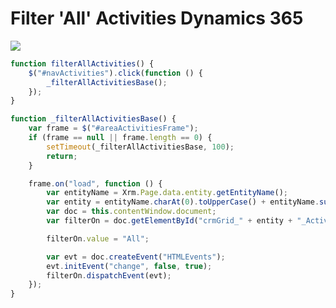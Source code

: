 # Filter 'All' Activities Dynamics 365

![](https://user-images.githubusercontent.com/14048382/30040310-a776ba02-9231-11e7-86d9-e6a165d07af1.png)

```javascript
function filterAllActivities() {
    $("#navActivities").click(function () {
        _filterAllActivitiesBase();
    });
}

function _filterAllActivitiesBase() {
    var frame = $("#areaActivitiesFrame");
    if (frame == null || frame.length == 0) {
        setTimeout(_filterAllActivitiesBase, 100);
        return;
    }

    frame.on("load", function () {
        var entityName = Xrm.Page.data.entity.getEntityName();
        var entity = entityName.charAt(0).toUpperCase() + entityName.substr(1);
        var doc = this.contentWindow.document;
        var filterOn = doc.getElementById("crmGrid_" + entity + "_ActivityPointers_datefilter");

        filterOn.value = "All";

        var evt = doc.createEvent("HTMLEvents");
        evt.initEvent("change", false, true);
        filterOn.dispatchEvent(evt);
    });
}
```
